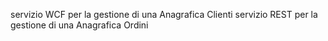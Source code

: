 servizio WCF per la gestione di una Anagrafica Clienti 
servizio REST per la gestione di una Anagrafica Ordini 
